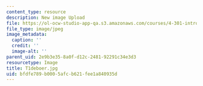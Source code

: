 ```yaml
---
content_type: resource
description: New image Upload
file: https://ol-ocw-studio-app-qa.s3.amazonaws.com/courses/4-301-introduction-to-the-visual-arts-spring-2007/bfdfe789b0005afcb621fee1a840935d_T1deboer.jpg
file_type: image/jpeg
image_metadata:
  caption: ''
  credit: ''
  image-alt: ''
parent_uid: 2e9b3e35-8a0f-d12c-2481-92291c34e3d3
resourcetype: Image
title: T1deboer.jpg
uid: bfdfe789-b000-5afc-b621-fee1a840935d
---
```

